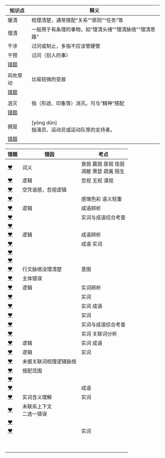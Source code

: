 













| 知识点                                                       | 释义                                                   |
| ------------------------------------------------------------ | ------------------------------------------------------ |
| 厘清                                                         | 梳理清楚，通常搭配“关系”“原则”“任务”等                 |
| 理清                                                         | 一般用于有条理的事物，如“理清头绪”“理清脉络”“理清思路” |
| 干涉                                                         | 过问或制止，多指不应该管硬管                           |
| 干预                                                         | 过问（别人的事）                                       |
| [错题](http://v.huatu.com/tiku/searchquestion?keyword=干预干涉&isRecommend=0&isHistory=0) |                                                        |
|                                                              |                                                        |
| 风吹草动                                                     | 比喻轻微的变故                                         |
| [错题](http://v.huatu.com/tiku/searchquestion?keyword=脆弱风吹草动&isRecommend=0&isHistory=0) |                                                        |
|                                                              |                                                        |
| 泯灭                                                         | 指（形迹、印象等）消灭。可与”精神“搭配                 |
| [错题](http://v.huatu.com/tiku/searchquestion?keyword=虚幻一闪而逝&isRecommend=0&isHistory=0) |                                                        |
|                                                              |                                                        |
| 拥趸                                                         | [yōng dǔn]<br />指演员、运动员或运动队等的支持者。     |
| [错题](http://v.huatu.com/tiku/searchquestion?keyword=拥趸&isRecommend=0&isHistory=0) |                                                        |





| 错题                                                         | 错因                         | 考点                                         |
| ------------------------------------------------------------ | ---------------------------- | -------------------------------------------- |
| [❤](http://v.huatu.com/tiku/searchquestion?keyword=衰弱凋敝&isRecommend=0&isHistory=0) | 词义                         | 衰弱 羸弱 孱弱 怯弱<br />凋敝 萧瑟 疏离 陌生 |
| [❤](http://v.huatu.com/tiku/searchquestion?keyword=无视异化&isRecommend=0&isHistory=0) | 逻辑                         | 忽视 无视 漠视                               |
| [❤](http://v.huatu.com/tiku/searchquestion?keyword=沮丧洒脱&isRecommend=0&isHistory=0) | 空凭语感，忽视逻辑           |                                              |
| [❤](http://v.huatu.com/tiku/searchquestion?keyword=倾心震撼&isRecommend=0&isHistory=0) |                              | 感情色彩 语义轻重                            |
| [❤](http://v.huatu.com/tiku/searchquestion?keyword=当有来自同龄人的压力时&isRecommend=0&isHistory=0) | 逻辑                         | 成语辨析                                     |
| [❤](http://v.huatu.com/tiku/searchquestion?keyword=载临闻名于世&isRecommend=0&isHistory=0) |                              | 实词与成语综合考查                           |
| [❤](http://v.huatu.com/tiku/searchquestion?keyword=坚韧不拔长盛不衰&isRecommend=0&isHistory=0) |                              |                                              |
| [❤](http://v.huatu.com/tiku/searchquestion?keyword=如果你的生活中没有伟大、高贵的人和有智慧的人怎么办&isRecommend=0&isHistory=0) | 逻辑                         | 成语辨析                                     |
| [❤](http://v.huatu.com/tiku/searchquestion?keyword=中国制造业超越美国指日可待&isRecommend=0&isHistory=0) |                              | 成语 实词                                    |
| [❤](http://v.huatu.com/tiku/searchquestion?keyword=条纹，作为最简洁而又生机勃勃的视觉设计语言&isRecommend=0&isHistory=0) |                              |                                              |
| [❤](http://v.huatu.com/tiku/searchquestion?keyword=调侃戳中&isRecommend=0&isHistory=0) |                              |                                              |
| [❤](http://v.huatu.com/tiku/searchquestion?keyword=一药多名的现象在我国非常普遍&isRecommend=0&isHistory=0) | 行文脉络没理清楚             | 意图                                         |
| [❤](http://v.huatu.com/tiku/searchquestion?keyword=人类活动对地球生态系统产生严重影响&isRecommend=0&isHistory=0) | 主体错误                     |                                              |
| [❤](http://v.huatu.com/tiku/searchquestion?keyword=周密企图&isRecommend=0&isHistory=0) | 逻辑                         | 实词辨析                                     |
| [❤](http://v.huatu.com/tiku/searchquestion?keyword=形象主流&isRecommend=0&isHistory=0) |                              | 实词                                         |
| [❤](http://v.huatu.com/tiku/searchquestion?keyword=际遇杀鸡取卵&isRecommend=0&isHistory=0) |                              | 实词  成语                                   |
| [❤](http://v.huatu.com/tiku/searchquestion?keyword=追捧附庸&isRecommend=0&isHistory=0) |                              | 实词                                         |
| [❤](http://v.huatu.com/tiku/searchquestion?keyword=零散毕竟&isRecommend=0&isHistory=0) |                              | 实词与成语综合考查                           |
| [❤](http://v.huatu.com/tiku/searchquestion?keyword=动荡迂回&isRecommend=0&isHistory=0) |                              | 实词  关联词分析                             |
| [❤](http://v.huatu.com/tiku/searchquestion?keyword=波澜壮阔鱼目混珠&isRecommend=0&isHistory=0) | 逻辑                         | 实词  成语                                   |
| [❤](http://v.huatu.com/tiku/searchquestion?keyword=收集差异化&isRecommend=0&isHistory=0) | 逻辑                         | 实词                                         |
| [❤](http://v.huatu.com/tiku/searchquestion?keyword=彰显护佑&isRecommend=0&isHistory=0) | 未据关联词梳理逻辑脉络       |                                              |
| [❤](http://v.huatu.com/tiku/searchquestion?keyword=直截了当几率&isRecommend=0&isHistory=0) | 搭配范围                     |                                              |
| [❤](http://v.huatu.com/tiku/searchquestion?keyword=不遗余力追求优势&isRecommend=0&isHistory=0) |                              |                                              |
| [❤](http://v.huatu.com/tiku/searchquestion?keyword=传承红色基因，重要性不言而喻&isRecommend=0&isHistory=0) |                              | 成语                                         |
| [❤](http://v.huatu.com/tiku/searchquestion?keyword=抛弃缺陷&isRecommend=0&isHistory=0) | 实词含义理解                 | 实词                                         |
| [❤](http://v.huatu.com/tiku/searchquestion?keyword=按图索骥推荐&isRecommend=0&isHistory=0) | 未联系上下文<br />二选一错误 |                                              |
| [❤](http://v.huatu.com/tiku/searchquestion?keyword=忧患杀鸡取卵&isRecommend=0&isHistory=0) |                              |                                              |
| [❤](http://v.huatu.com/tiku/searchquestion?keyword=短暂++延伸&isRecommend=0&isHistory=0) |                              | 实词                                         |
|                                                              |                              |                                              |
|                                                              |                              |                                              |
|                                                              |                              |                                              |
|                                                              |                              |                                              |
|                                                              |                              |                                              |
|                                                              |                              |                                              |
|                                                              |                              |                                              |
|                                                              |                              |                                              |
|                                                              |                              |                                              |